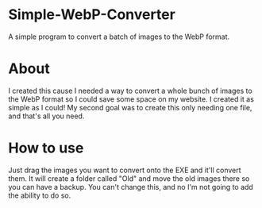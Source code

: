 # Simple-WebP-Converter
A simple program to convert a batch of images to the WebP format.

# About
I created this cause I needed a way to convert a whole bunch of images to the WebP format so I could save some space on my website. I created it as simple as I could!
My second goal was to create this only needing one file, and that's all you need.

# How to use
Just drag the images you want to convert onto the EXE and it'll convert them. It will create a folder called "Old" and move the old images there so you can have a backup. You can't change this, and no I'm not going to add the ability to do so. 
